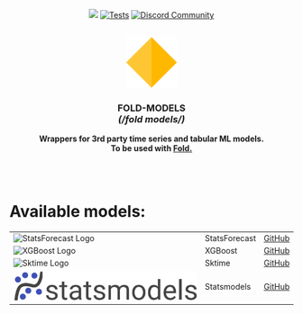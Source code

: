 <p align="center">
  <a href="https://codecov.io/gh/dream-faster/fold-models" ><img src="https://codecov.io/gh/dream-faster/fold-models/branch/main/graph/badge.svg?token=Z7I2XSF188"/></a>
  <a href="https://github.com/dream-faster/fold-models/actions/workflows/tests.yaml"><img alt="Tests" src="https://github.com/dream-faster/fold-models/actions/workflows/tests.yaml/badge.svg"/></a>
  <a href="https://discord.gg/EKJQgfuBpE"><img alt="Discord Community" src="https://img.shields.io/badge/Discord-%235865F2.svg?logo=discord&logoColor=white"></a>
</p>

<!-- PROJECT LOGO -->
<br />
<div align="center">
  <a href="https://dream-faster.github.io/fold/">
    <img src="https://raw.githubusercontent.com/dream-faster/fold-models/main/docs/images/logo.svg" alt="Logo" width="90" >
  </a>
<h3 align="center"><b>FOLD-MODELS</b><br> <i>(/fold models/)</i></h3>
  <p align="center">
    <b>Wrappers for 3rd party time series and tabular ML models.
    <br/> To be used with  <a href='https://github.com/dream-faster/fold'>Fold. </a> </b><br>
    <br/>
    <!-- <a href="https://dream-faster.github.io/fold-models/"><strong>Explore the docs »</strong></a> -->
  </p>
</div>
<br />

# Available models:

|                                                                                                                                                                                                                     |               |                                                      |
| :------------------------------------------------------------------------------------------------------------------------------------------------------------------------------------------------------------------- | :------------ | ---------------------------------------------------: |
| ![StatsForecast Logo](https://raw.githubusercontent.com/Nixtla/neuralforecast/main/nbs/imgs_indx/logo_mid.png)                                                                                                      | StatsForecast |    [GitHub](https://github.com/Nixtla/statsforecast) |
| ![XGBoost Logo](https://camo.githubusercontent.com/0ea6e7814dd771f740509bbb668d251d485a6e21f12e287be7cc2275e0eab1d1/68747470733a2f2f7867626f6f73742e61692f696d616765732f6c6f676f2f7867626f6f73742d6c6f676f2e737667) | XGBoost       |            [GitHub](https://github.com/dmlc/xgboost) |
| ![Sktime Logo](https://github.com/sktime/sktime/raw/main/docs/source/images/sktime-logo.jpg?raw=true)                                                                                                               | Sktime        |           [GitHub](https://github.com/sktime/sktime) |
| ![Statsmodels Logo](https://github.com/statsmodels/statsmodels/raw/main/docs/source/images/statsmodels-logo-v2-horizontal.svg)                                                                                      | Statsmodels   | [GitHub](https://github.com/statsmodels/statsmodels) |
